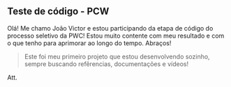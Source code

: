 ## Teste de código - PCW

Olá! Me chamo João Victor e estou participando da etapa de código do processo seletivo da PWC! Estou muito contente com meu resultado e com o que tenho para aprimorar ao longo do tempo. Abraços!

> Este foi meu primeiro projeto que estou desenvolvendo sozinho, sempre buscando refêrencias, documentações e vídeos!

Att.